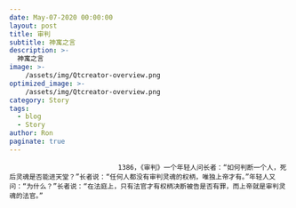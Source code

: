 ```yaml
---
date: May-07-2020 00:00:00
layout: post
title: 审判
subtitle: 神寓之言
description: >-
  神寓之言
image: >-
    /assets/img/Qtcreator-overview.png
optimized_image: >-
    /assets/img/Qtcreator-overview.png
category: Story
tags:
  - blog
  - Story
author: Ron
paginate: true
---
```


							　　1386，《审判》一个年轻人问长者：“如何判断一个人，死后灵魂是否能进天堂？”长者说：“任何人都没有审判灵魂的权柄，唯独上帝才有。”年轻人又问：“为什么？”长者说：“在法庭上，只有法官才有权柄决断被告是否有罪，而上帝就是审判灵魂的法官。”
							
							
						